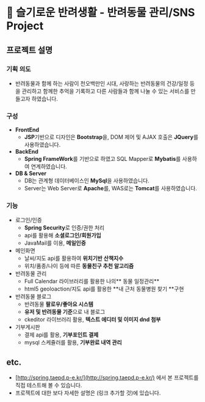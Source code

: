 # **🐶 슬기로운 반려생활 - 반려동물 관리/SNS Project**


## **프로젝트 설명**


### **기획 의도**

- 반려동물과 함께 하는 사람이 천오백만인 시대, 사랑하는 반려동물의 건강/일정 등을 관리하고 함께한 추억을 기록하고 다른 사람들과 함께 나눌 수 있는 서비스를 만들고자 하였습니다.


### **구성**

- **FrontEnd**
    - **JSP**기반으로 디자인은 **Bootstrap**을, DOM 제어 및 AJAX 호출은 **JQuery**를 사용하였습니다.
- **BackEnd**
    - **Spring FrameWork**를 기반으로 하였고 SQL Mapper로 **Mybatis**를 사용하여 연계하였습니다.
- **DB & Server**
	- DB는 관계형 데이터베이스인 **MySql**을 사용하였습니다.
    - Server는 Web Server로 **Apache**를, WAS로는 **Tomcat**를 사용하였습니다.


### 기능

- 로그인/인증
	- **Spring Security**로 인증/권한 처리 
	- api를 활용해 **소셜로그인/회원가입** 
    - JavaMail를 이용, **메일인증**
- 메인화면
	- 날씨/지도 api를 활용하여 **위치기반 산책지수** 
    - 위치/품종/나이 등에 따른 **동물친구 추천 알고리즘**
- 반려동물 관리
	- Full Calendar 라이브러리를 활용한 나의** 동물 일정관리**
    - html5 geoloaction/지도 api를 활용한 **내 근처 동물병원 찾기 **구현
- 반려동물 블로그
	- 반려동물 **팔로우/좋아요 시스템**
    - **유저 및 반려동물 기준**으로 내 블로그
    - ckeditor 라이브러리 활용, **텍스트 에디터 및 이미지 dnd 첨부**
- 기부게시판
	- 결제 api를 활용, **기부포인트 결제**
    - mysql 스케쥴러를 활용, **기부완료 내역 관리**

## etc.

- [http://spring.taepd.p-e.kr/](http://spring.taepd.p-e.kr/) 에서 본 프로젝트를 직접 테스트해 볼 수 있습니다.
- 프로젝트에 대한 보다 자세한 설명은 (링크 추가할 것)에 있습니다.
